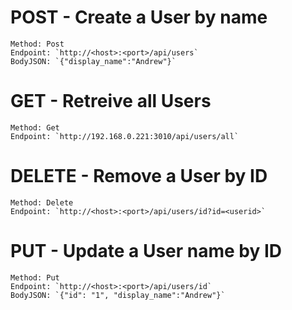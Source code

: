 # POST - Create a User by name

    Method: Post
    Endpoint: `http://<host>:<port>/api/users`
    BodyJSON: `{"display_name":"Andrew"}`

# GET - Retreive all Users

    Method: Get
    Endpoint: `http://192.168.0.221:3010/api/users/all`

# DELETE - Remove a User by ID

    Method: Delete
    Endpoint: `http://<host>:<port>/api/users/id?id=<userid>`

# PUT - Update a User name by ID

    Method: Put
    Endpoint: `http://<host>:<port>/api/users/id`
    BodyJSON: `{"id": "1", "display_name":"Andrew"}`
